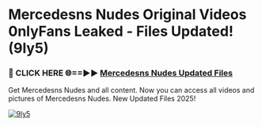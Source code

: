 # Mercedesns Nudes Original Videos 0nlyFans Leaked - Files Updated! (9ly5)

<h3>🔴 CLICK HERE 🌐==►► <a href="https://tinyurl.com/y5r63du9" rel="nofollow">Mercedesns Nudes Updated Files</a></h3>

Get Mercedesns Nudes and all content. Now you can access all videos and pictures of Mercedesns Nudes. New Updated Files 2025!

[![9ly5](https://i.imgur.com/UVo9nyh.gif)](https://tinyurl.com/y5r63du9)